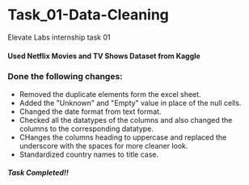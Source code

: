 # Task_01-Data-Cleaning
Elevate Labs internship task 01
<h4> Used Netflix Movies and TV Shows Dataset from Kaggle </h4>
<h3> Done the following changes: </h3>
<ul>
  <li> Removed the duplicate elements form the excel sheet.</li>
  <li> Added the "Unknown" and "Empty" value in place of the null cells. </li>
  <li> Changed the date format from text format. </li>
  <li> Checked all the datatypes of the columns and also changed the columns to the corresponding datatype. </li>
  <li> CHanges the columns heading to uppercase and replaced the underscore with the spaces for more cleaner look. </li>
  <li> Standardized country names to title case. </li>
</ul>

<h5>Task Completed!!</h5>
